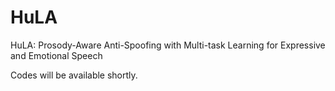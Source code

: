 # HuLA
HuLA: Prosody-Aware Anti-Spoofing with Multi-task Learning for Expressive and Emotional Speech  

Codes will be available shortly.

